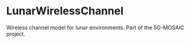 # LunarWirelessChannel
Wireless channel model for lunar environments. Part of the 5G-MOSAIC project.
